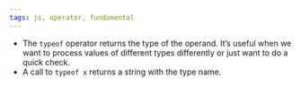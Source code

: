 ```yaml
---
tags: js, operator, fundamental
---
```


- The `typeof` operator returns the type of the operand. It’s useful when we want to process values of different types differently or just want to do a quick check.
- A call to `typeof x` returns a string with the type name.
